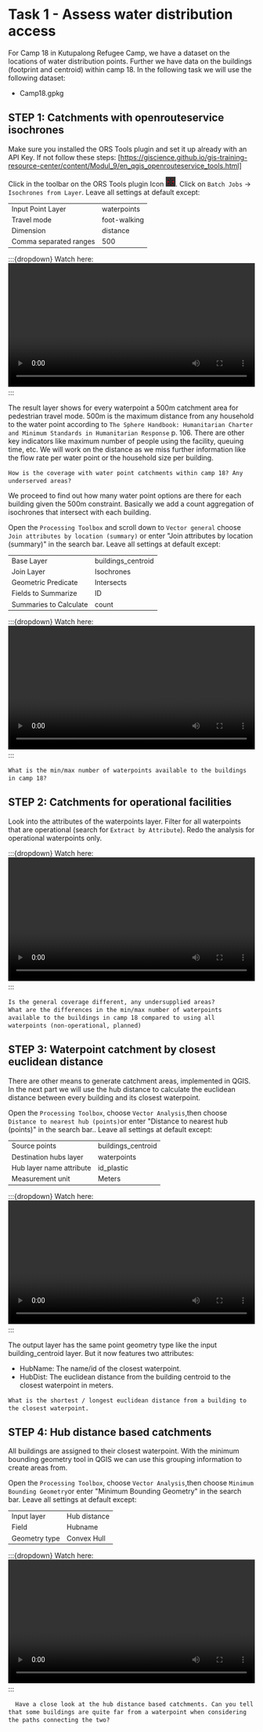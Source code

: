 # Task 1 - Assess water distribution access
For Camp 18 in Kutupalong Refugee Camp, we have a dataset on the locations of water distribution points. Further we have data on the buildings (footprint and centroid) within camp 18. In the following task we will use the following dataset:
* Camp18.gpkg

## STEP 1: Catchments with openrouteservice isochrones
Make sure you installed the ORS Tools plugin and set it up already with an API Key. If not follow these steps: [https://giscience.github.io/gis-training-resource-center/content/Modul_9/en_qgis_openrouteservice_tools.html]

Click in the toolbar on the ORS Tools plugin Icon <img src="https://github.com/GIScience/gis-training-resource-center/raw/main/fig/ORS_tools_icon.png" alt="Icon" width="20" height="20">. Click on `Batch Jobs` -> `Isochrones from Layer`. 
Leave all settings at default except:

|                                |                                |
|--------------------------------|--------------------------------|
| Input Point Layer             | waterpoints                    |
| Travel mode                   | foot-walking                   |
| Dimension                     | distance                       |
| Comma separated ranges        | 500                            |


:::{dropdown} Watch here:
<video width="100%" controls src="https://github.com/GIScience/gis-training-resource-center/raw/main/fig/modul_9_task1_1.mp4"></video>
:::


The result layer shows for every waterpoint a 500m catchment area for pedestrian travel mode. 500m is the maximum distance from any household to the water point according to `The Sphere Handbook: Humanitarian Charter and Minimum Standards in Humanitarian Response` p. 106. There are other key indicators like maximum number of people using the facility, queuing time, etc. We will work on the distance as we miss further information like the flow rate per water point or the household size per building.

`````{admonition} Question
How is the coverage with water point catchments within camp 18? Any underserved areas?
`````

We proceed to find out how many water point options are there for each building given the 500m constraint. Basically we add a count aggregation of isochrones that intersect with each building.

Open the `Processing Toolbox` and scroll down to `Vector general` choose `Join attributes by location (summary)` or enter "Join attributes by location (summary)" in the search bar.
Leave all settings at default except:

|                                |                                |
|--------------------------------|--------------------------------|
| Base Layer                     | buildings_centroid             |
| Join Layer                     | Isochrones                     |
| Geometric Predicate            | Intersects                     |
| Fields to Summarize            | ID                             |
| Summaries to Calculate         | count                          |

:::{dropdown} Watch here:
<video width="100%" controls src="https://github.com/GIScience/gis-training-resource-center/raw/main/fig/modul_9_task1_2.mp4"></video>
:::

`````{admonition} Question
What is the min/max number of waterpoints available to the buildings in camp 18?
`````

## STEP 2: Catchments for operational facilities
Look into the attributes of the waterpoints layer. Filter for all waterpoints that are operational (search for `Extract by Attribute`). Redo the analysis for operational waterpoints only.

:::{dropdown} Watch here:
<video width="100%" controls src="https://github.com/GIScience/gis-training-resource-center/raw/main/fig/modul_9_task1_3.mp4"></video>
:::

`````{admonition} Question
Is the general coverage different, any undersupplied areas?
What are the differences in the min/max number of waterpoints available to the buildings in camp 18 compared to using all waterpoints (non-operational, planned)
`````

## STEP 3: Waterpoint catchment by closest euclidean distance
There are other means to generate catchment areas, implemented in QGIS. In the next part we will use the hub distance to calculate the euclidean distance between every building and its closest waterpoint.

Open the `Processing Toolbox`, choose `Vector Analysis`,then choose `Distance to nearest hub (points)`or enter "Distance to nearest hub (points)" in the search bar.. 
Leave all settings at default except:

|                                |                                |
|--------------------------------|--------------------------------|
| Source points                  | buildings_centroid             |
| Destination hubs layer         | waterpoints                    |
| Hub layer name attribute       | id_plastic                     |
| Measurement unit               | Meters                         |


:::{dropdown} Watch here:
<video width="100%" controls src="https://github.com/GIScience/gis-training-resource-center/raw/main/fig/modul_9_task1_4.mp4"></video>
:::

The output layer has the same point geometry type like the input building_centroid layer. But it now features two attributes:
* HubName: The name/id of the closest waterpoint.
* HubDist: The euclidean distance from the building centroid to the closest waterpoint in meters.

`````{admonition} Question
What is the shortest / longest euclidean distance from a building to the closest waterpoint.
`````

## STEP 4: Hub distance based catchments

All buildings are assigned to their closest waterpoint. With the minimum bounding geometry tool in QGIS we can use this grouping information to create areas from.

Open the `Processing Toolbox`, choose `Vector Analysis`,then choose `Minimum Bounding Geometry`or enter "Minimum Bounding Geometry" in the search bar.
Leave all settings at default except:

|                              |                              |
|------------------------------|------------------------------|
| Input layer                  | Hub distance                 |
| Field                        | Hubname                      |
| Geometry type                | Convex Hull                  |


:::{dropdown} Watch here:
<video width="100%" controls src="https://github.com/GIScience/gis-training-resource-center/raw/main/fig/modul_9_task1_5.mp4"></video>
:::

`````{admonition} Question
  Have a close look at the hub distance based catchments. Can you tell that some buildings are quite far from a waterpoint when considering the paths connecting the two?
`````

